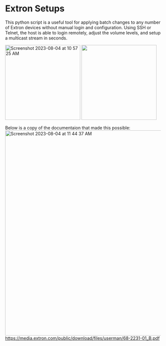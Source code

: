 

# Extron Setups

This python script is a useful tool for applying batch changes to any number of Extron devices without manual login and configuration. 
Using SSH or Telnet, the host is able to login remotely, adjust the volume levels, and setup a multicast stream in seconds.  

<img width="243" alt="Screenshot 2023-08-04 at 10 57 25 AM" src="https://github.com/PardosTechSamples/ExtronSetups/assets/121273196/43e44926-bd50-4e96-a51d-09370c6f57ca">

<img width="243" src="https://github.com/PardosTechSamples/ExtronSetups/assets/121273196/879f7b69-64c8-4e0e-9f40-20ff8a6ec484">



Below is a copy of the documentaion that made this possible:
<img width="665" alt="Screenshot 2023-08-04 at 11 44 37 AM" src="https://github.com/PardosTechSamples/ExtronSetups/assets/121273196/94529588-fd56-4b88-8b63-c3db11b660ad">
https://media.extron.com/public/download/files/userman/68-2231-01_B.pdf
